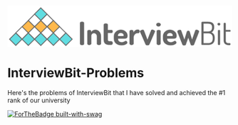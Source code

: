 <img src = "download.png">

# InterviewBit-Problems
Here's the problems of InterviewBit that I have solved and achieved the #1 rank of our university

[![ForTheBadge built-with-swag](http://ForTheBadge.com/images/badges/built-with-swag.svg)](https://GitHub.com/Naereen/)
